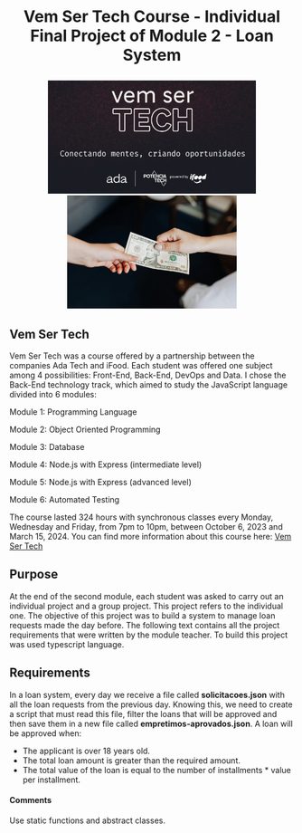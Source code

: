 # <p align="center"> Vem Ser Tech Course - Individual Final Project of Module 2 - Loan System </p>

<p align="center">
<img src="images/VemSerTech.jpg"  alt="VemSerTech" height="200px align="left" />
<img src="images/loan.jpg"  alt="loan" height="200px align="right"/>
</p>

## Vem Ser Tech

Vem Ser Tech was a course offered by a partnership between the companies Ada Tech and iFood. Each student was offered one subject among 4 possibilities: Front-End, Back-End, DevOps and Data. I chose the Back-End technology track, which aimed to study the JavaScript language divided into 6 modules:

Module 1: Programming Language

Module 2: Object Oriented Programming

Module 3: Database

Module 4: Node.js with Express (intermediate level)

Module 5: Node.js with Express (advanced level)

Module 6: Automated Testing

The course lasted 324 hours with synchronous classes every Monday, Wednesday and Friday, from 7pm to 10pm, between October 6, 2023 and March 15, 2024. You can find more information about this course here: <a href="https://ada.tech/sou-aluno/programas/ifood-vem-ser-tech">Vem Ser Tech</a>

## Purpose 

At the end of the second module, each student was asked to carry out an individual project and a group project. This project refers to the individual one. The objective of this project was to build a system to manage loan requests made the day before. The following text contains all the project requirements that were written by the module teacher. To build this project was used typescript language. 

## Requirements

In a loan system, every day we receive a file called **solicitacoes.json** with all the loan requests from the previous day. Knowing this, we need to create a script that must read this file, filter the loans that will be approved and then save them in a new file called **empretimos-aprovados.json**.
A loan will be approved when:

- The applicant is over 18 years old.
- The total loan amount is greater than the required amount.
- The total value of the loan is equal to the number of installments \* value per installment.

#### Comments

Use static functions and abstract classes.
